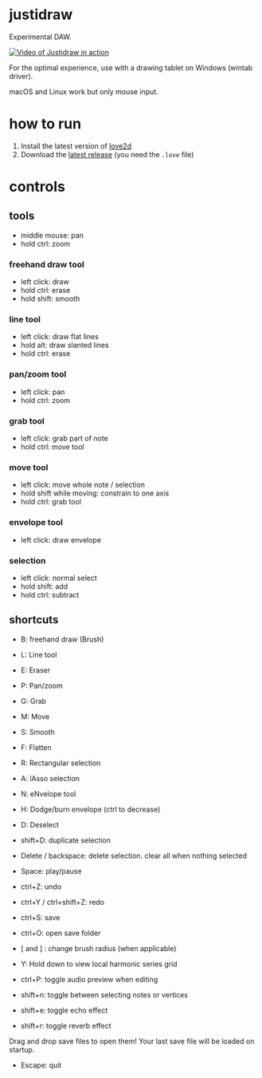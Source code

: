 # justidraw

Experimental DAW.

[![Video of Justidraw in action](http://img.youtube.com/vi/JhLQWR3zdeU/0.jpg)](http://www.youtube.com/watch?v=JhLQWR3zdeU)

For the optimal experience, use with a drawing tablet on Windows (wintab driver).

macOS and Linux work but only mouse input.

# how to run

1. Install the latest version of [love2d](https://love2d.org/)
2. Download the [latest release](https://github.com/Sin-tel/justidraw/releases) (you need the `.love` file)

# controls

## tools
* middle mouse: pan
* hold ctrl: zoom
### freehand draw tool
* left click: draw
* hold ctrl: erase
* hold shift: smooth
### line tool
* left click: draw flat lines
* hold alt: draw slanted lines
* hold ctrl: erase
### pan/zoom tool
* left click: pan
* hold ctrl: zoom
### grab tool
* left click: grab part of note
* hold ctrl: move tool
### move tool
* left click: move whole note / selection
* hold shift while moving: constrain to one axis
* hold ctrl: grab tool
### envelope tool
* left click: draw envelope 
### selection
* left click: normal select
* hold shift: add
* hold ctrl: subtract

## shortcuts
* B: freehand draw (Brush)
* L: Line tool
* E: Eraser
* P: Pan/zoom
* G: Grab
* M: Move
* S: Smooth
* F: Flatten
* R: Rectangular selection
* A: lAsso selection
* N: eNvelope tool
* H: Dodge/burn envelope (ctrl to decrease)

* D: Deselect
* shift+D: duplicate selection
* Delete / backspace: delete selection. clear all when nothing selected

* Space: play/pause
* ctrl+Z: undo
* ctrl+Y / ctrl+shift+Z: redo
* ctrl+S: save 
* ctrl+O: open save folder 

* [ and ] : change brush radius (when applicable)
* Y: Hold down to view local harmonic series grid
* ctrl+P: toggle audio preview when editing
* shift+n: toggle between selecting notes or vertices
* shift+e: toggle echo effect
* shift+r: toggle reverb effect

Drag and drop save files to open them!
Your last save file will be loaded on startup.

* Escape: quit

